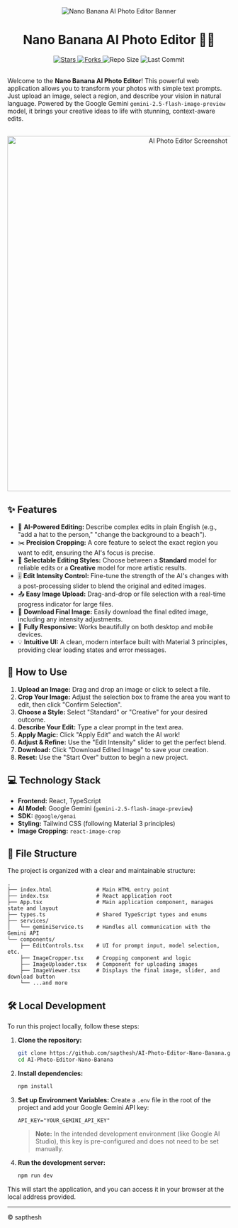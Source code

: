 
<!-- @copyright sapthesh -->
<div align="center">
  <img src="https://storage.googleapis.com/aistudio-hosting/readme-assets/nano-banana-header.png" alt="Nano Banana AI Photo Editor Banner">
  <h1 align="center">Nano Banana AI Photo Editor 🍌✨</h1>
</div>

<div align="center">
  <!-- Dynamic Badges -->
  <a href="https://github.com/sapthesh/AI-Photo-Editor-Nano-Banana/stargazers">
    <img src="https://img.shields.io/github/stars/sapthesh/AI-Photo-Editor-Nano-Banana?style=for-the-badge&logo=github&color=b491ff&logoColor=white" alt="Stars">
  </a>
  <a href="https://github.com/sapthesh/AI-Photo-Editor-Nano-Banana/network/members">
    <img src="https://img.shields.io/github/forks/sapthesh/AI-Photo-Editor-Nano-Banana?style=for-the-badge&logo=github&color=89c4f4&logoColor=white" alt="Forks">
  </a>
  <img src="https://img.shields.io/github/repo-size/sapthesh/AI-Photo-Editor-Nano-Banana?style=for-the-badge&logo=github&color=ff69b4&logoColor=white" alt="Repo Size">
  <img src="https://img.shields.io/github/last-commit/sapthesh/AI-Photo-Editor-Nano-Banana?style=for-the-badge&logo=github&color=f4d03f&logoColor=white" alt="Last Commit">
</div>

<br>

Welcome to the **Nano Banana AI Photo Editor**! This powerful web application allows you to transform your photos with simple text prompts. Just upload an image, select a region, and describe your vision in natural language. Powered by the Google Gemini `gemini-2.5-flash-image-preview` model, it brings your creative ideas to life with stunning, context-aware edits.

<br>

<div align="center">
  <img src="https://storage.googleapis.com/aistudio-hosting/readme-assets/nano-banana-screenshot.png" alt="AI Photo Editor Screenshot" width="800">
</div>

## ✨ Features

-   🎨 **AI-Powered Editing:** Describe complex edits in plain English (e.g., "add a hat to the person," "change the background to a beach").
-   ✂️ **Precision Cropping:** A core feature to select the exact region you want to edit, ensuring the AI's focus is precise.
-   🚀 **Selectable Editing Styles:** Choose between a **Standard** model for reliable edits or a **Creative** model for more artistic results.
-   🎚️ **Edit Intensity Control:** Fine-tune the strength of the AI's changes with a post-processing slider to blend the original and edited images.
-   📤 **Easy Image Upload:** Drag-and-drop or file selection with a real-time progress indicator for large files.
-   💾 **Download Final Image:** Easily download the final edited image, including any intensity adjustments.
-   📱 **Fully Responsive:** Works beautifully on both desktop and mobile devices.
-   💡 **Intuitive UI:** A clean, modern interface built with Material 3 principles, providing clear loading states and error messages.

## 🚀 How to Use

1.  **Upload an Image:** Drag and drop an image or click to select a file.
2.  **Crop Your Image:** Adjust the selection box to frame the area you want to edit, then click "Confirm Selection".
3.  **Choose a Style:** Select "Standard" or "Creative" for your desired outcome.
4.  **Describe Your Edit:** Type a clear prompt in the text area.
5.  **Apply Magic:** Click "Apply Edit" and watch the AI work!
6.  **Adjust & Refine:** Use the "Edit Intensity" slider to get the perfect blend.
7.  **Download:** Click "Download Edited Image" to save your creation.
8.  **Reset:** Use the "Start Over" button to begin a new project.

## 💻 Technology Stack

-   **Frontend:** React, TypeScript
-   **AI Model:** Google Gemini (`gemini-2.5-flash-image-preview`)
-   **SDK:** `@google/genai`
-   **Styling:** Tailwind CSS (following Material 3 principles)
-   **Image Cropping:** `react-image-crop`

## 📁 File Structure

The project is organized with a clear and maintainable structure:

```
.
├── index.html              # Main HTML entry point
├── index.tsx               # React application root
├── App.tsx                 # Main application component, manages state and layout
├── types.ts                # Shared TypeScript types and enums
├── services/
│   └── geminiService.ts    # Handles all communication with the Gemini API
└── components/
    ├── EditControls.tsx    # UI for prompt input, model selection, etc.
    ├── ImageCropper.tsx    # Cropping component and logic
    ├── ImageUploader.tsx   # Component for uploading images
    ├── ImageViewer.tsx     # Displays the final image, slider, and download button
    └── ...and more
```

## 🛠️ Local Development

To run this project locally, follow these steps:

1.  **Clone the repository:**
    ```bash
    git clone https://github.com/sapthesh/AI-Photo-Editor-Nano-Banana.git
    cd AI-Photo-Editor-Nano-Banana
    ```

2.  **Install dependencies:**
    ```bash
    npm install
    ```

3.  **Set up Environment Variables:**
    Create a `.env` file in the root of the project and add your Google Gemini API key:
    ```
    API_KEY="YOUR_GEMINI_API_KEY"
    ```
    > **Note:** In the intended development environment (like Google AI Studio), this key is pre-configured and does not need to be set manually.

4.  **Run the development server:**
    ```bash
    npm run dev
    ```

This will start the application, and you can access it in your browser at the local address provided.

---
© sapthesh
